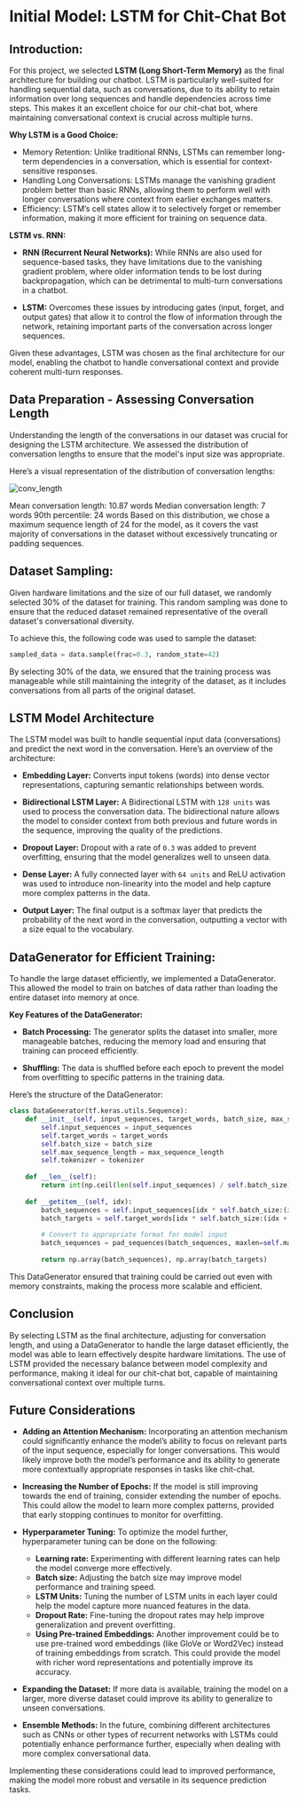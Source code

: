 # **Initial Model: LSTM for Chit-Chat Bot**

## Introduction: 
For this project, we selected **LSTM (Long Short-Term Memory)** as the final architecture for building our chatbot. LSTM is particularly well-suited for handling sequential data, such as conversations, due to its ability to retain information over long sequences and handle dependencies across time steps. This makes it an excellent choice for our chit-chat bot, where maintaining conversational context is crucial across multiple turns.

**Why LSTM is a Good Choice:**

* Memory Retention: Unlike traditional RNNs, LSTMs can remember long-term dependencies in a conversation, which is essential for context-sensitive responses.
* Handling Long Conversations: LSTMs manage the vanishing gradient problem better than basic RNNs, allowing them to perform well with longer conversations where context from earlier exchanges matters.
* Efficiency: LSTM’s cell states allow it to selectively forget or remember information, making it more efficient for training on sequence data.

**LSTM vs. RNN:**

* **RNN (Recurrent Neural Networks):** While RNNs are also used for sequence-based tasks, they have limitations due to the vanishing gradient problem, where older information tends to be lost during backpropagation, which can be detrimental to multi-turn conversations in a chatbot.

* **LSTM:** Overcomes these issues by introducing gates (input, forget, and output gates) that allow it to control the flow of information through the network, retaining important parts of the conversation across longer sequences.

Given these advantages, LSTM was chosen as the final architecture for our model, enabling the chatbot to handle conversational context and provide coherent multi-turn responses.

## Data Preparation - Assessing Conversation Length

Understanding the length of the conversations in our dataset was crucial for designing the LSTM architecture. We assessed the distribution of conversation lengths to ensure that the model's input size was appropriate.

Here’s a visual representation of the distribution of conversation lengths:

![conv_length](https://github.com/user-attachments/assets/13acb4ed-5664-4035-8320-b23893ba9cfe)

Mean conversation length: 10.87 words
Median conversation length: 7 words
90th percentile: 24 words
Based on this distribution, we chose a maximum sequence length of 24 for the model, as it covers the vast majority of conversations in the dataset without excessively truncating or padding sequences.

## Dataset Sampling:

Given hardware limitations and the size of our full dataset, we randomly selected 30% of the dataset for training. This random sampling was done to ensure that the reduced dataset remained representative of the overall dataset's conversational diversity.

To achieve this, the following code was used to sample the dataset:

```python
sampled_data = data.sample(frac=0.3, random_state=42)
```
By selecting 30% of the data, we ensured that the training process was manageable while still maintaining the integrity of the dataset, as it includes conversations from all parts of the original dataset.

## LSTM Model Architecture
The LSTM model was built to handle sequential input data (conversations) and predict the next word in the conversation. Here’s an overview of the architecture:

* **Embedding Layer:** Converts input tokens (words) into dense vector representations, capturing semantic relationships between words.

* **Bidirectional LSTM Layer:** A Bidirectional LSTM with `128 units` was used to process the conversation data. The bidirectional nature allows the model to consider context from both previous and future words in the sequence, improving the quality of the predictions.

* **Dropout Layer:** Dropout with a rate of `0.3` was added to prevent overfitting, ensuring that the model generalizes well to unseen data.

* **Dense Layer:** A fully connected layer with `64 units` and ReLU activation was used to introduce non-linearity into the model and help capture more complex patterns in the data.

* **Output Layer:** The final output is a softmax layer that predicts the probability of the next word in the conversation, outputting a vector with a size equal to the vocabulary.


## DataGenerator for Efficient Training:
To handle the large dataset efficiently, we implemented a DataGenerator. This allowed the model to train on batches of data rather than loading the entire dataset into memory at once.

**Key Features of the DataGenerator:**

* **Batch Processing:** The generator splits the dataset into smaller, more manageable batches, reducing the memory load and ensuring that training can proceed efficiently.

* **Shuffling:** The data is shuffled before each epoch to prevent the model from overfitting to specific patterns in the training data.

Here’s the structure of the DataGenerator:

```python
class DataGenerator(tf.keras.utils.Sequence):
    def __init__(self, input_sequences, target_words, batch_size, max_sequence_length, tokenizer):
        self.input_sequences = input_sequences
        self.target_words = target_words
        self.batch_size = batch_size
        self.max_sequence_length = max_sequence_length
        self.tokenizer = tokenizer
    
    def __len__(self):
        return int(np.ceil(len(self.input_sequences) / self.batch_size))
    
    def __getitem__(self, idx):
        batch_sequences = self.input_sequences[idx * self.batch_size:(idx + 1) * self.batch_size]
        batch_targets = self.target_words[idx * self.batch_size:(idx + 1) * self.batch_size]
        
        # Convert to appropriate format for model input
        batch_sequences = pad_sequences(batch_sequences, maxlen=self.max_sequence_length, padding='post')
        
        return np.array(batch_sequences), np.array(batch_targets)

```
This DataGenerator ensured that training could be carried out even with memory constraints, making the process more scalable and efficient.


## Conclusion

By selecting LSTM as the final architecture, adjusting for conversation length, and using a DataGenerator to handle the large dataset efficiently, the model was able to learn effectively despite hardware limitations. The use of LSTM provided the necessary balance between model complexity and performance, making it ideal for our chit-chat bot, capable of maintaining conversational context over multiple turns.

## Future Considerations

* **Adding an Attention Mechanism:** Incorporating an attention mechanism could significantly enhance the model’s ability to focus on relevant parts of the input sequence, especially for longer conversations. This would likely improve both the model’s performance and its ability to generate more contextually appropriate responses in tasks like chit-chat.

* **Increasing the Number of Epochs:** If the model is still improving towards the end of training, consider extending the number of epochs. This could allow the model to learn more complex patterns, provided that early stopping continues to monitor for overfitting.

* **Hyperparameter Tuning:** To optimize the model further, hyperparameter tuning can be done on the following:

   * **Learning rate:** Experimenting with different learning rates can help the model converge more effectively.
   * **Batch size:** Adjusting the batch size may improve model performance and training speed.
   * **LSTM Units:** Tuning the number of LSTM units in each layer could help the model capture more nuanced features in the data.
   * **Dropout Rate:** Fine-tuning the dropout rates may help improve generalization and prevent overfitting.
   * **Using Pre-trained Embeddings:** Another improvement could be to use pre-trained word embeddings (like GloVe or Word2Vec) instead of training embeddings from scratch. This could provide the model with richer word representations and potentially improve its accuracy.

* **Expanding the Dataset:** If more data is available, training the model on a larger, more diverse dataset could improve its ability to generalize to unseen conversations.

* **Ensemble Methods:** In the future, combining different architectures such as CNNs or other types of recurrent networks with LSTMs could potentially enhance performance further, especially when dealing with more complex conversational data.

Implementing these considerations could lead to improved performance, making the model more robust and versatile in its sequence prediction tasks.
